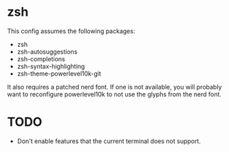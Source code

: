 # zsh

This config assumes the following packages:

 - zsh
 - zsh-autosuggestions
 - zsh-completions
 - zsh-syntax-highlighting
 - zsh-theme-powerlevel10k-git

It also requires a patched nerd font. If one is not available, you will
probably want to reconfigure powerlevel10k to not use the glyphs from
the nerd font.

# TODO

 - Don't enable features that the current terminal does not support.
